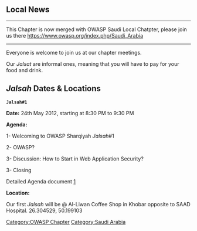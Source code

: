 ## Local News

-----

This Chapter is now merged with OWASP Saudi Local Chatpter, please join
us there <https://www.owasp.org/index.php/Saudi_Arabia>

-----

Everyone is welcome to join us at our chapter meetings.

Our *Jalsat* are informal ones, meaning that you will have to pay for
your food and drink.

## *Jalsah* Dates & Locations

**`Jalsah#1`**

**Date:** 24th May 2012, starting at 8:30 PM to 9:30 PM

**Agenda:**

1- Welcoming to OWASP Sharqiyah *Jalsah*\#1

2- OWASP?

3- Discussion: How to Start in Web Application Security?

3- Closing

Detailed Agenda document
[1](https://docs.google.com/open?id=0B4eUULYLYNDsLUFOVlJEVkFhRzQ)

**Location:**

Our first *Jalsah* will be @ Al-Liwan Coffee Shop in Khobar opposite to
SAAD Hospital.
<googlemap version="0.9" lat="26.30527" lon="50.198545" zoom="18">
26.304529, 50.199103 </googlemap>

[Category:OWASP Chapter](Category:OWASP_Chapter "wikilink")
[Category:Saudi Arabia](Category:Saudi_Arabia "wikilink")